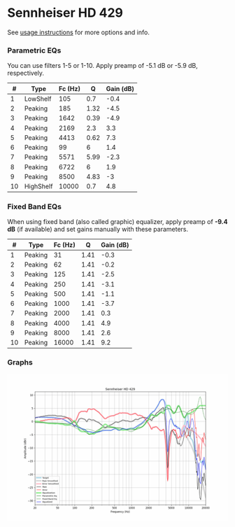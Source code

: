 # Sennheiser HD 429
See [usage instructions](https://github.com/jaakkopasanen/AutoEq#usage) for more options and info.

### Parametric EQs
You can use filters 1-5 or 1-10. Apply preamp of -5.1 dB or -5.9 dB, respectively.

|   # | Type      |   Fc (Hz) |    Q |   Gain (dB) |
|-----|-----------|-----------|------|-------------|
|   1 | LowShelf  |       105 | 0.7  |        -0.4 |
|   2 | Peaking   |       185 | 1.32 |        -4.5 |
|   3 | Peaking   |      1642 | 0.39 |        -4.9 |
|   4 | Peaking   |      2169 | 2.3  |         3.3 |
|   5 | Peaking   |      4413 | 0.62 |         7.3 |
|   6 | Peaking   |        99 | 6    |         1.4 |
|   7 | Peaking   |      5571 | 5.99 |        -2.3 |
|   8 | Peaking   |      6722 | 6    |         1.9 |
|   9 | Peaking   |      8500 | 4.83 |        -3   |
|  10 | HighShelf |     10000 | 0.7  |         4.8 |

### Fixed Band EQs
When using fixed band (also called graphic) equalizer, apply preamp of **-9.4 dB** (if available) and set gains manually with these parameters.

|   # | Type    |   Fc (Hz) |    Q |   Gain (dB) |
|-----|---------|-----------|------|-------------|
|   1 | Peaking |        31 | 1.41 |        -0.3 |
|   2 | Peaking |        62 | 1.41 |        -0.2 |
|   3 | Peaking |       125 | 1.41 |        -2.5 |
|   4 | Peaking |       250 | 1.41 |        -3.1 |
|   5 | Peaking |       500 | 1.41 |        -1.1 |
|   6 | Peaking |      1000 | 1.41 |        -3.7 |
|   7 | Peaking |      2000 | 1.41 |         0.3 |
|   8 | Peaking |      4000 | 1.41 |         4.9 |
|   9 | Peaking |      8000 | 1.41 |         2.6 |
|  10 | Peaking |     16000 | 1.41 |         9.2 |

### Graphs
![](./Sennheiser%20HD%20429.png)
